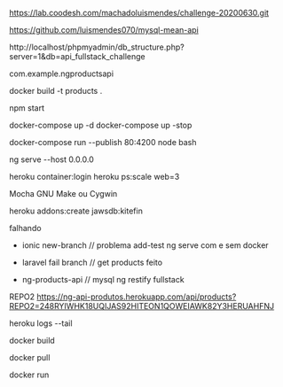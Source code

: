 
https://lab.coodesh.com/machadoluismendes/challenge-20200630.git

https://github.com/luismendes070/mysql-mean-api


http://localhost/phpmyadmin/db_structure.php?server=1&db=api_fullstack_challenge


com.example.ngproductsapi

docker build -t products .

npm start

docker-compose up -d
docker-compose up -stop

docker-compose run --publish 80:4200 node bash

ng serve --host 0.0.0.0

heroku container:login
heroku ps:scale web=3

Mocha GNU Make ou Cygwin


heroku addons:create jawsdb:kitefin

falhando

- ionic new-branch // problema add-test ng serve com e sem docker

- laravel fail branch // get products feito

- ng-products-api // mysql ng restify fullstack



REPO2
https://ng-api-produtos.herokuapp.com/api/products?REPO2=248RYIWHK18UQIJAS92HITEON1QOWEIAWK82Y3HERUAHFNJ

heroku logs --tail

docker build

docker pull

docker run

